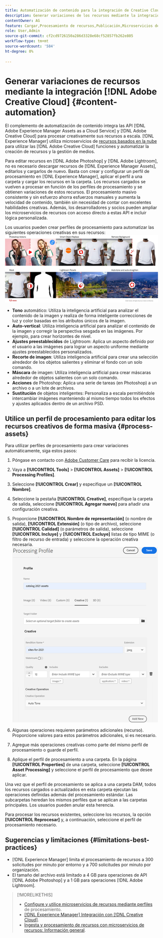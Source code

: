 ```yaml
---
title: Automatización de contenido para la integración de Creative Cloud
description: Generar variaciones de los recursos mediante la integración del Creative Cloud
contentOwner: AG
feature: Cargar,Procesamiento de recursos,Publicación,Microservicios de Asset compute,Flujo de trabajo
role: User,Admin
source-git-commit: cf2cd9726150a286d3328e68cf52857fb262e805
workflow-type: tm+mt
source-wordcount: '584'
ht-degree: 0%

---
```



# Generar variaciones de recursos mediante la integración [!DNL Adobe Creative Cloud] {#content-automation}

El complemento de automatización de contenido integra las API [!DNL Adobe Experience Manager Assets as a Cloud Service] y [!DNL Adobe Creative Cloud] para procesar creativamente sus recursos a escala. [!DNL Experience Manager] utiliza microservicios de  [recursos basados en la nube ](/help/assets/asset-microservices-overview.md) para utilizar las  [!DNL Adobe Creative Cloud] funciones y automatizar la creación de recursos y la gestión de medios.

Para editar recursos en [!DNL Adobe Photoshop] y [!DNL Adobe Lightroom], no es necesario descargar recursos de [!DNL Experience Manager Assets], editarlos y cargarlos de nuevo. Basta con crear y configurar un perfil de procesamiento en [!DNL Experience Manager], aplicar el perfil a una carpeta y cargar los recursos en la carpeta. Los recursos cargados se vuelven a procesar en función de los perfiles de procesamiento y se obtienen variaciones de estos recursos. El procesamiento masivo consistente y sin esfuerzo ahorra esfuerzos manuales y aumenta la velocidad de contenido, también sin necesidad de contar con excelentes habilidades creativas. Además, los desarrolladores y socios pueden ampliar los microservicios de recursos con acceso directo a estas API e incluir lógica personalizada.

Los usuarios pueden crear perfiles de procesamiento para automatizar las siguientes operaciones creativas en sus recursos:\
![automatizar las operaciones de Adobe Photoshop y Adobe Lightroom en los recursos](assets/content-automation.png)
* **Tono** automático: Utiliza la inteligencia artificial para analizar el contenido de la imagen y realiza de forma inteligente correcciones de luz y color basadas en los atributos únicos de la imagen.
* **Auto-vertical**: Utiliza inteligencia artificial para analizar el contenido de la imagen y corregir la perspectiva sesgada en las imágenes. Por ejemplo, para crear horizontes de nivel.
* **Ajustes preestablecidos** de Lightroom: Aplica un aspecto definido por el usuario a las imágenes para lograr un aspecto uniforme mediante ajustes preestablecidos personalizados.
* **Recorte de imagen**: Utiliza inteligencia artificial para crear una selección alrededor de los objetos salientes y eliminar el fondo con un solo comando.
* **Máscara** de imagen: Utiliza inteligencia artificial para crear máscaras alrededor de objetos salientes con un solo comando.
* **Acciones** de Photoshop: Aplica una serie de tareas (en Photoshop) a un archivo o a un lote de archivos.
* **Sustitución** de objetos inteligentes: Personaliza a escala permitiéndole intercambiar imágenes manteniendo al mismo tiempo todos los efectos y ajustes aplicados dentro de un archivo PSD.



## Utilice un perfil de procesamiento para editar los recursos creativos de forma masiva {#process-assets}

Para utilizar perfiles de procesamiento para crear variaciones automáticamente, siga estos pasos:

1. Póngase en contacto con [Adobe Customer Care](https://experienceleague.adobe.com/#support) para recibir la licencia.

1. Vaya a **[!UICONTROL Tools]** > **[!UICONTROL Assets]** > **[!UICONTROL Processing Profiles]**.

1. Seleccione **[!UICONTROL Crear]** y especifique un **[!UICONTROL Nombre]**.

1. Seleccione la pestaña **[!UICONTROL Creative]**, especifique la carpeta de salida, seleccione **[!UICONTROL Agregar nuevo]** para añadir una configuración creativa.

1. Proporcione **[!UICONTROL Nombre de representación]** (o nombre de salida), **[!UICONTROL Extensión]** (o tipo de archivo), seleccione **[!UICONTROL Calidad]** (o parámetros de salida), seleccione **[!UICONTROL Incluye]** y **[!UICONTROL Excluye]** listas de tipo MIME (o filtro de recurso de entrada) y seleccione la operación creativa necesaria.
   ![ficha creativa en perfil de procesamiento](assets/creative-processing-profile.png)

1. Algunas operaciones requieren parámetros adicionales (recurso). Proporcione valores para estos parámetros adicionales, si es necesario.

1. Agregue más operaciones creativas como parte del mismo perfil de procesamiento o guarde el perfil.

1. Aplique el perfil de procesamiento a una carpeta. En la página **[!UICONTROL Properties]** de una carpeta, seleccione **[!UICONTROL Asset Processing]** y seleccione el perfil de procesamiento que desee aplicar.

Una vez que el perfil de procesamiento se aplica a una carpeta DAM, todos los recursos cargados o actualizados en esta carpeta ejecutan las operaciones definidas además del procesamiento estándar. Las subcarpetas heredan los mismos perfiles que se aplican a las carpetas principales. Los usuarios pueden anular esta herencia.

Para procesar los recursos existentes, seleccione los recursos, la opción **[!UICONTROL Reprocesar]** y, a continuación, seleccione el perfil de procesamiento necesario.

## Sugerencias y limitaciones {#limitations-best-practices}

* [!DNL Experience Manager] limita el procesamiento de recursos a 300 solicitudes por minuto por entorno y a 700 solicitudes por minuto por organización.
* El tamaño del archivo está limitado a 4 GB para operaciones de API [!DNL Adobe Photoshop] y a 1 GB para operaciones [!DNL Adobe Lightroom].

>[!MORELIKETHIS]
>
>* [Configure y utilice microservicios de recursos mediante perfiles](/help/assets/asset-microservices-configure-and-use.md) de procesamiento.
>* [ [!DNL Experience Manager] Integración con [!DNL Creative Cloud]](/help/assets/aem-cc-integration-best-practices.md).
>* [Ingesta y procesamiento de recursos con microservicios de recursos: Información general](/help/assets/asset-microservices-overview.md).

